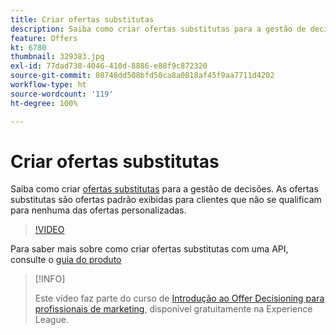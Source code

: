 ```yaml
---
title: Criar ofertas substitutas
description: Saiba como criar ofertas substitutas para a gestão de decisões. As ofertas substitutas têm regras de qualificação associadas a elas para ajudar você a exibi-las somente para clientes relevantes.
feature: Offers
kt: 6780
thumbnail: 329383.jpg
exl-id: 77dad738-4046-410d-8886-e88f9c872320
source-git-commit: 08748dd508bfd50ca8a0818af45f9aa7711d4202
workflow-type: ht
source-wordcount: '119'
ht-degree: 100%

---
```


# Criar ofertas substitutas

Saiba como criar [ofertas substitutas](https://experienceleague.adobe.com/docs/journey-optimizer/using/offer-decisioniong/managing-offers-in-the-offer-library/creating-fallback-offers.html?lang=pt-BR) para a gestão de decisões. As ofertas substitutas são ofertas padrão exibidas para clientes que não se qualificam para nenhuma das ofertas personalizadas.

>[!VIDEO](https://video.tv.adobe.com/v/329383?quality=12&learn=on)

Para saber mais sobre como criar ofertas substitutas com uma API, consulte o [guia do produto](https://experienceleague.adobe.com/docs/journey-optimizer/using/offer-decisioniong/api-reference/offers-api/fallback-offers/create.html?lang=pt-BR)

>[!INFO]
>
> Este vídeo faz parte do curso de [Introdução ao Offer Decisioning para profissionais de marketing](https://experienceleague.adobe.com/?recommended=ExperiencePlatform-U-1-2020.1.offerdecisioning), disponível gratuitamente na Experience League.
